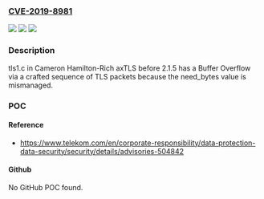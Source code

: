 ### [CVE-2019-8981](https://cve.mitre.org/cgi-bin/cvename.cgi?name=CVE-2019-8981)
![](https://img.shields.io/static/v1?label=Product&message=n%2Fa&color=blue)
![](https://img.shields.io/static/v1?label=Version&message=n%2Fa&color=blue)
![](https://img.shields.io/static/v1?label=Vulnerability&message=n%2Fa&color=brighgreen)

### Description

tls1.c in Cameron Hamilton-Rich axTLS before 2.1.5 has a Buffer Overflow via a crafted sequence of TLS packets because the need_bytes value is mismanaged.

### POC

#### Reference
- https://www.telekom.com/en/corporate-responsibility/data-protection-data-security/security/details/advisories-504842

#### Github
No GitHub POC found.

